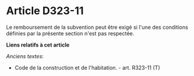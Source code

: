 # Article D323-11

Le remboursement de la subvention peut être exigé si l'une des conditions définies par la présente section n'est pas
respectée.

**Liens relatifs à cet article**

_Anciens textes_:

  - Code de la construction et de l'habitation. - art. R323-11 (T)
